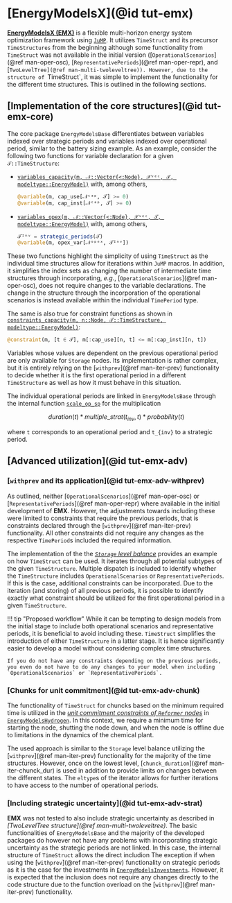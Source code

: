 # [EnergyModelsX](@id tut-emx)

**[EnergyModelsX (EMX)](https://github.com/EnergyModelsX)** is a flexible multi-horizon energy system optimization framework using [`JuMP`](https://jump.dev/JuMP.jl/stable/).
It utilizes `TimeStruct` and its precursor `TimeStructures` from the beginning although some functionality from `TimeStruct` was not available in the initial version ([`OperationalScenarios`](@ref man-oper-osc), [`RepresentativePeriods`](@ref man-oper-repr), and [`TwoLevelTree](@ref man-multi-twoleveltree)).
However, due to the structure of `TimeStruct`, it was simple to implement the functionality for the different time structures.
This is outlined in the following sections.

## [Implementation of the core structures](@id tut-emx-core)

The core package `EnergyModelsBase` differentiates between variables indexed over strategic periods and variables indexed over operational period, similar to the battery sizing example.
As an example, consider the following two functions for variable declaration for a given `𝒯::TimeStructure`:

- [`variables_capacity(m, 𝒩::Vector{<:Node}, 𝒳ᵛᵉᶜ, 𝒯, modeltype::EnergyModel)`](https://github.com/EnergyModelsX/EnergyModelsBase.jl/blob/10036d91949e69cae0fbdb8e1652b85d7f82742a/src/model.jl#L175) with, among others,

  ```julia
  @variable(m, cap_use[𝒩ᶜᵃᵖ, 𝒯] >= 0)
  @variable(m, cap_inst[𝒩ᶜᵃᵖ, 𝒯] >= 0)
  ```

- [`variables_opex(m, 𝒩::Vector{<:Node}, 𝒳ᵛᵉᶜ, 𝒯, modeltype::EnergyModel)`](https://github.com/EnergyModelsX/EnergyModelsBase.jl/blob/10036d91949e69cae0fbdb8e1652b85d7f82742a/src/model.jl#L297C10-L297C82) with, among others,

  ```julia
  𝒯ᴵⁿᵛ = strategic_periods(𝒯)
  @variable(m, opex_var[𝒩ᵒᵖᵉˣ, 𝒯ᴵⁿᵛ])
  ```

These two functions highlight the simplicity of using `TimeStruct` as the individual time structures allow for iterations within `JuMP` macros.
In addition, it simplifies the index sets as changing the number of intermediate time structures through incorporating, *e.g.*, [`OperationalScenarios`](@ref man-oper-osc), does not require changes to the variable declarations.
The change in the structure through the incorporation of the operational scenarios is instead available within the individual `TimePeriod` type.

The same is also true for constraint functions as shown in [`constraints_capacity(m, n::Node, 𝒯::TimeStructure, modeltype::EnergyModel)`](https://github.com/EnergyModelsX/EnergyModelsBase.jl/blob/10036d91949e69cae0fbdb8e1652b85d7f82742a/src/constraint_functions.jl#L17):

```julia
@constraint(m, [t ∈ 𝒯], m[:cap_use][n, t] <= m[:cap_inst][n, t])
```

Variables whose values are dependent on the previous operational period are only available for `Storage` nodes.
Its implementation is rather complex, but it is entirely relying on the [`withprev`](@ref man-iter-prev) functionality to decide whether it is the first operational period in a different `TimeStructure` as well as how it must behave in this situation.

The individual operational periods are linked in `EnergyModelsBase` through the internal function [`scale_op_sp`](https://energymodelsx.github.io/EnergyModelsBase.jl/stable/library/public/functions/#EnergyModelsBase.scale_op_sp) for the multiplication

```math
duration(t) * multiple\_strat(t_{inv}, t) * probability(t)
```

where ``t`` corresponds to an operational period and ``t_{inv}`` to a strategic period.

## [Advanced utilization](@id tut-emx-adv)

### [`withprev` and its application](@id tut-emx-adv-withprev)

As outlined, neither [`OperationalScenarios`](@ref man-oper-osc) or [`RepresentativePeriods`](@ref man-oper-repr) where available in the initial development of **EMX**.
However, the adjustments towards including these were limited to constraints that require the previous periods, that is constraints declared through the [`withprev`](@ref man-iter-prev) functionality.
All other constraints did not require any changes as the respective `TimePeriod`s included the required information.

The implementation of the the *[`Storage` level balance](https://github.com/EnergyModelsX/EnergyModelsBase.jl/blob/10036d91949e69cae0fbdb8e1652b85d7f82742a/src/constraint_functions.jl#L194C10-L195C1)* provides an example on how `TimeStruct` can be used.
It iterates through all potential subtypes of the given `TimeStructure`.
Multiple dispatch is included to identify whether the `TimeStructure` includes `OperationalScenarios` or `RepresentativePeriods`.
If this is the case, additional constraints can be incorporated.
Due to the iteration (and storing) of all previous periods, it is possible to identify exactly what constraint should be utilized for the first operational period in a given `TimeStructure`.

!!! tip "Proposed workflow"
    While it can be tempting to design models from the initial stage to include both operational scenarios and representative periods, it is beneficial to avoid including these.
    `TimeStruct` simplifies the introduction of either `TimeStructure` in a latter stage.
    It is hence significantly easier to develop a model without considering complex time structures.

    If you do not have any constraints depending on the previous periods, you even do not have to do any changes to your model when including `OperationalScenarios` or `RepresentativePeriods`.

### [Chunks for unit commitment](@id tut-emx-adv-chunk)

The functionality of `TimeStruct` for chuncks based on the minimum required time is utilized in the *[unit commitment constraints of `Reformer` nodes](https://github.com/EnergyModelsX/EnergyModelsHydrogen.jl/blob/88a21ffae88b7ce199752aa5465313ad549718b6/src/constraints/reformer.jl#L259)* in [`EnergyModelsHydrogen`](https://energymodelsx.github.io/EnergyModelsHydrogen.jl/stable/).
In this context, we require a minimum time for starting the node, shutting the node down, and when the node is offline due to limitations in the dynamics of the chemical plant.

The used approach is similar to the `Storage` level balance utilizing the [`withprev`](@ref man-iter-prev) functionality for the majority of the time structures.
However, once on the lowest level, [`chunck_duration`](@ref man-iter-chunck_dur) is used in addition to provide limits on changes between the different states.
The `eltype`s of the iterator allows for further iterations to have access to the number of operational periods.

### [Including strategic uncertainty](@id tut-emx-adv-strat)

**EMX** was not tested to also include strategic uncertainty as described in *[TwoLevelTree structure](@ref man-multi-twoleveltree)*.
The basic functionalities of `EnergyModelsBase` and the majority of the developed packages do however not have any problems with incorporating strategic uncertainty as the strategic periods are not linked.
In this case, the internal structure of `TimeStruct` allows the direct includion
The exception if when using the [`withprev`](@ref man-iter-prev) functionality on strategic periods as it is the case for the investments in [`EnergyModelsInvestments`](https://energymodelsx.github.io/EnergyModelsInvestments.jl/stable/).
However, it is expected that the inclusion does not require any changes directly to the code structure due to the function overload on the [`withprev`](@ref man-iter-prev) functionality.
